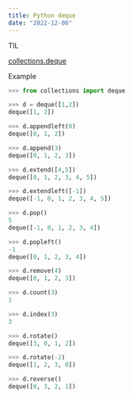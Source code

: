 ```yaml
---
title: Python deque
date: "2022-12-06"
---
```


TIL

[collections.deque](https://docs.python.org/3/library/collections.html#collections.deque)

Example

```python
>>> from collections import deque

>>> d = deque([1,2])
deque([1, 2])

>>> d.appendleft(0)
deque([0, 1, 2])

>>> d.append(3)
deque([0, 1, 2, 3])

>>> d.extend([4,5])
deque([0, 1, 2, 3, 4, 5])

>>> d.extendleft([-1])
deque([-1, 0, 1, 2, 3, 4, 5])

>>> d.pop()
5
deque([-1, 0, 1, 2, 3, 4])

>>> d.popleft()
-1
deque([0, 1, 2, 3, 4])

>>> d.remove(4)
deque([0, 1, 2, 3])

>>> d.count(3)
1

>>> d.index(3)
3

>>> d.rotate()
deque([3, 0, 1, 2])

>>> d.rotate(-2)
deque([1, 2, 3, 0])

>>> d.reverse()
deque([0, 3, 2, 1])
```
